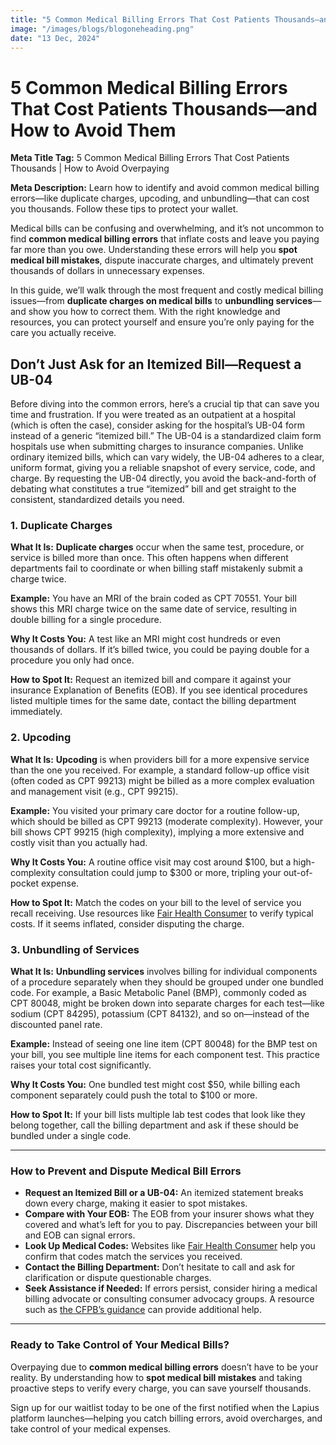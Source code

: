 ```yaml
---
title: "5 Common Medical Billing Errors That Cost Patients Thousands—and How to Avoid Them"
image: "/images/blogs/blogoneheading.png"
date: "13 Dec, 2024"
---
```


# 5 Common Medical Billing Errors That Cost Patients Thousands—and How to Avoid Them

**Meta Title Tag:** 5 Common Medical Billing Errors That Cost Patients Thousands | How to Avoid Overpaying

**Meta Description:** Learn how to identify and avoid common medical billing errors—like duplicate charges, upcoding, and unbundling—that can cost you thousands. Follow these tips to protect your wallet.

Medical bills can be confusing and overwhelming, and it’s not uncommon to find **common medical billing errors** that inflate costs and leave you paying far more than you owe. Understanding these errors will help you **spot medical bill mistakes**, dispute inaccurate charges, and ultimately prevent thousands of dollars in unnecessary expenses.

In this guide, we’ll walk through the most frequent and costly medical billing issues—from **duplicate charges on medical bills** to **unbundling services**—and show you how to correct them. With the right knowledge and resources, you can protect yourself and ensure you’re only paying for the care you actually receive.

## Don’t Just Ask for an Itemized Bill—Request a UB-04

Before diving into the common errors, here’s a crucial tip that can save you time and frustration. If you were treated as an outpatient at a hospital (which is often the case), consider asking for the hospital’s UB-04 form instead of a generic “itemized bill.” The UB-04 is a standardized claim form hospitals use when submitting charges to insurance companies. Unlike ordinary itemized bills, which can vary widely, the UB-04 adheres to a clear, uniform format, giving you a reliable snapshot of every service, code, and charge. By requesting the UB-04 directly, you avoid the back-and-forth of debating what constitutes a true “itemized” bill and get straight to the consistent, standardized details you need.

### 1. Duplicate Charges

**What It Is:** **Duplicate charges** occur when the same test, procedure, or service is billed more than once. This often happens when different departments fail to coordinate or when billing staff mistakenly submit a charge twice.

**Example:** You have an MRI of the brain coded as CPT 70551. Your bill shows this MRI charge twice on the same date of service, resulting in double billing for a single procedure.

**Why It Costs You:** A test like an MRI might cost hundreds or even thousands of dollars. If it’s billed twice, you could be paying double for a procedure you only had once.

**How to Spot It:** Request an itemized bill and compare it against your insurance Explanation of Benefits (EOB). If you see identical procedures listed multiple times for the same date, contact the billing department immediately.

### 2. Upcoding

**What It Is:** **Upcoding** is when providers bill for a more expensive service than the one you received. For example, a standard follow-up office visit (often coded as CPT 99213) might be billed as a more complex evaluation and management visit (e.g., CPT 99215).

**Example:** You visited your primary care doctor for a routine follow-up, which should be billed as CPT 99213 (moderate complexity). However, your bill shows CPT 99215 (high complexity), implying a more extensive and costly visit than you actually had.

**Why It Costs You:** A routine office visit may cost around $100, but a high-complexity consultation could jump to $300 or more, tripling your out-of-pocket expense.

**How to Spot It:** Match the codes on your bill to the level of service you recall receiving. Use resources like [Fair Health Consumer](https://www.fairhealthconsumer.org/) to verify typical costs. If it seems inflated, consider disputing the charge.

### 3. Unbundling of Services

**What It Is:** **Unbundling services** involves billing for individual components of a procedure separately when they should be grouped under one bundled code. For example, a Basic Metabolic Panel (BMP), commonly coded as CPT 80048, might be broken down into separate charges for each test—like sodium (CPT 84295), potassium (CPT 84132), and so on—instead of the discounted panel rate.

**Example:** Instead of seeing one line item (CPT 80048) for the BMP test on your bill, you see multiple line items for each component test. This practice raises your total cost significantly.

**Why It Costs You:** One bundled test might cost $50, while billing each component separately could push the total to $100 or more.

**How to Spot It:** If your bill lists multiple lab test codes that look like they belong together, call the billing department and ask if these should be bundled under a single code.

---

### How to Prevent and Dispute Medical Bill Errors

- **Request an Itemized Bill or a UB-04:** An itemized statement breaks down every charge, making it easier to spot mistakes.
- **Compare with Your EOB:** The EOB from your insurer shows what they covered and what’s left for you to pay. Discrepancies between your bill and EOB can signal errors.
- **Look Up Medical Codes:** Websites like [Fair Health Consumer](https://www.fairhealthconsumer.org/) help you confirm that codes match the services you received.
- **Contact the Billing Department:** Don’t hesitate to call and ask for clarification or dispute questionable charges.
- **Seek Assistance if Needed:** If errors persist, consider hiring a medical billing advocate or consulting consumer advocacy groups. A resource such as [the CFPB’s guidance](https://www.consumerfinance.gov/) can provide additional help.

---

### Ready to Take Control of Your Medical Bills?

Overpaying due to **common medical billing errors** doesn’t have to be your reality. By understanding how to **spot medical bill mistakes** and taking proactive steps to verify every charge, you can save yourself thousands.

Sign up for our waitlist today to be one of the first notified when the Lapius platform launches—helping you catch billing errors, avoid overcharges, and take control of your medical expenses.
